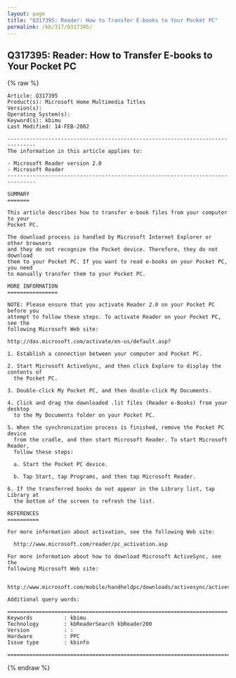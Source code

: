 ```yaml
---
layout: page
title: "Q317395: Reader: How to Transfer E-books to Your Pocket PC"
permalink: /kb/317/Q317395/
---
```


## Q317395: Reader: How to Transfer E-books to Your Pocket PC

{% raw %}

	Article: Q317395
	Product(s): Microsoft Home Multimedia Titles
	Version(s): 
	Operating System(s): 
	Keyword(s): kbimu
	Last Modified: 14-FEB-2002
	
	-------------------------------------------------------------------------------
	The information in this article applies to:
	
	- Microsoft Reader version 2.0 
	- Microsoft Reader 
	-------------------------------------------------------------------------------
	
	SUMMARY
	=======
	
	This article describes how to transfer e-book files from your computer to your
	Pocket PC.
	
	The download process is handled by Microsoft Internet Explorer or other browsers
	and they do not recognize the Pocket device. Therefore, they do not download
	them to your Pocket PC. If you want to read e-books on your Pocket PC, you need
	to manually transfer them to your Pocket PC.
	
	MORE INFORMATION
	================
	
	NOTE: Please ensure that you activate Reader 2.0 on your Pocket PC before you
	attempt to follow these steps. To activate Reader on your Pocket PC, see the
	following Microsoft Web site:
	
	http://das.microsoft.com/activate/en-us/default.asp?
	
	1. Establish a connection between your computer and Pocket PC.
	
	2. Start Microsoft ActiveSync, and then click Explore to display the contents of
	  the Pocket PC.
	
	3. Double-click My Pocket PC, and then double-click My Documents.
	
	4. Click and drag the downloaded .lit files (Reader e-Books) from your desktop
	  to the My Documents folder on your Pocket PC.
	
	5. When the synchronization process is finished, remove the Pocket PC device
	  from the cradle, and then start Microsoft Reader. To start Microsoft Reader,
	  follow these steps:
	
	  a. Start the Pocket PC device.
	
	  b. Tap Start, tap Programs, and then tap Microsoft Reader.
	
	6. If the transferred books do not appear in the Library list, tap Library at
	  the bottom of the screen to refresh the list.
	
	REFERENCES
	==========
	
	For more information about activation, see the following Web site:
	
	  http://www.microsoft.com/reader/pc_activation.asp
	
	For more information about how to download Microsoft ActiveSync, see the
	following Microsoft Web site:
	
	  http://www.microsoft.com/mobile/handheldpc/downloads/activesync/activesync_hpc.asp
	
	Additional query words:
	
	======================================================================
	Keywords          : kbimu 
	Technology        : kbReaderSearch kbReader200
	Version           : :
	Hardware          : PPC
	Issue type        : kbinfo
	
	=============================================================================
	

{% endraw %}
